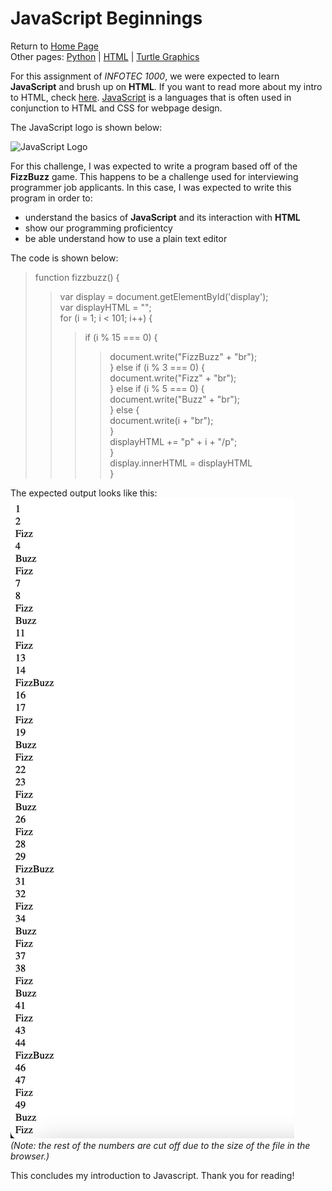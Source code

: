 # JavaScript Beginnings
Return to [Home Page](README.md)  
Other pages: [Python](pythonbeginnings.md) | [HTML](HTMLbeginnings.md) | [Turtle Graphics](TurtleGraphics.md)

For this assignment of _INFOTEC 1000_, we were expected to learn **JavaScript** and brush up on **HTML**. If you want to read more about my intro to HTML, check [here](HTMLbeginnings.md). [JavaScript](https://en.wikipedia.org/wiki/JavaScript) is a languages that is often used in conjunction to HTML and CSS for webpage design.

The JavaScript logo is shown below:  

![JavaScript Logo](https://upload.wikimedia.org/wikipedia/commons/9/99/Unofficial_JavaScript_logo_2.svg)

For this challenge, I was expected to write a program based off of the **FizzBuzz** game. This happens to be a challenge used for interviewing programmer job applicants. In this case, I was expected to write this program in order to:  
* understand the basics of **JavaScript** and its interaction with **HTML**  
* show our programming proficientcy  
* be able understand how to use a plain text editor  

The code is shown below:  
>function fizzbuzz() {  
>>var display = document.getElementById('display');  
>>var displayHTML = "";  
>>for (i = 1; i < 101; i++) {  
>>>if (i % 15 === 0) {  
>>>>document.write("FizzBuzz" + "br");  
>>>} else if (i % 3 === 0) {  
>>>>document.write("Fizz" + "br");  
>>>} else if (i % 5 === 0) {  
>>>>document.write("Buzz" + "br");  
>>>} else {  
>>>>document.write(i + "br");  
>>>}  
>>>displayHTML += "p" + i + "/p";  
>>}  
>>display.innerHTML = displayHTML  
>}  

The expected output looks like this:
![FizzBuzz Challenge](FizzBuzzOutput.png)  
_(Note: the rest of the numbers are cut off due to the size of the file in the browser.)_  

This concludes my introduction to Javascript. Thank you for reading!